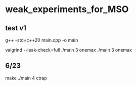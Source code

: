 # weak_experiments_for_MSO

## test v1

g++ -std=c++20 main.cpp -o main

valgrind --leak-check=full ./main 3 onemax
./main 3 onemax

## 6/23
make
./main 4 ctrap



